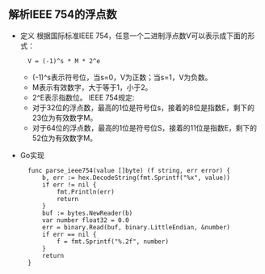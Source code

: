 ## 解析IEEE 754的浮点数
- 定义
根据国际标准IEEE 754，任意一个二进制浮点数V可以表示成下面的形式：

		V = (-1)^s * M * 2^e
	- (-1)^s表示符号位，当s=0，V为正数；当s=1，V为负数。
	- M表示有效数字，大于等于1，小于2。
	- 2^E表示指数位。
IEEE 754规定:
	- 对于32位的浮点数，最高的1位是符号位s，接着的8位是指数E，剩下的23位为有效数字M。
	- 对于64位的浮点数，最高的1位是符号位S，接着的11位是指数E，剩下的52位为有效数字M。
- Go实现

		func parse_ieee754(value []byte) (f string, err error) {
            b, err := hex.DecodeString(fmt.Sprintf("%x", value))
            if err != nil {
                fmt.Println(err)
                return
            }
            buf := bytes.NewReader(b)
            var number float32 = 0.0
            err = binary.Read(buf, binary.LittleEndian, &number)
            if err == nil {
                f = fmt.Sprintf("%.2f", number)
            }
            return
        }

